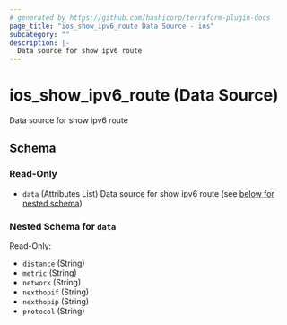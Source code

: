 ```yaml
---
# generated by https://github.com/hashicorp/terraform-plugin-docs
page_title: "ios_show_ipv6_route Data Source - ios"
subcategory: ""
description: |-
  Data source for show ipv6 route
---
```


# ios_show_ipv6_route (Data Source)

Data source for show ipv6 route



<!-- schema generated by tfplugindocs -->
## Schema

### Read-Only

- `data` (Attributes List) Data source for show ipv6 route (see [below for nested schema](#nestedatt--data))

<a id="nestedatt--data"></a>
### Nested Schema for `data`

Read-Only:

- `distance` (String)
- `metric` (String)
- `network` (String)
- `nexthopif` (String)
- `nexthopip` (String)
- `protocol` (String)
